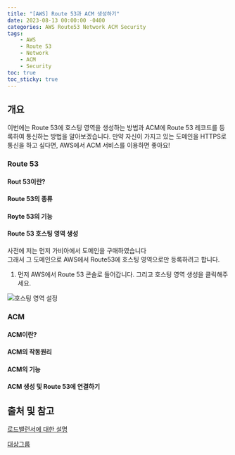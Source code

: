```yaml
---
title: "[AWS] Route 53과 ACM 생성하기"
date: 2023-08-13 00:00:00 -0400
categories: AWS Route53 Network ACM Security
tags:
    - AWS
    - Route 53
    - Network
    - ACM
    - Security
toc: true
toc_sticky: true
---
```


## 개요
이번에는 Route 53에 호스팅 영역을 생성하는 방법과 ACM에 Route 53 레코드를 등록하여 통신하는 방법을 알아보겠습니다.
만약 자신이 가지고 있는 도메인을 HTTPS로 통신을 하고 싶다면, AWS에서 ACM 서비스를 이용하면 좋아요!

### Route 53

#### Rout 53이란?

#### Route 53의 종류

#### Royte 53의 기능

#### Route 53 호스팅 영역 생성
사전에 저는 먼저 가비아에서 도메인을 구매하였습니다<br>
그래서 그 도메인으로 AWS에서 Route53에 호스팅 영역으로만 등록하려고 합니다.<br>
1. 먼저 AWS에서 Route 53 콘솔로 들어갑니다. 그리고 호스팅 영역 생성을 클릭해주세요.

![호스팅 영역 설정]()


### ACM

#### ACM이란?

#### ACM의 작동원리

#### ACM의 기능

#### ACM 생성 및 Route 53에 연결하기








## 출처 및 참고
[로드밸런서에 대한 설명](https://docs.aws.amazon.com/elasticloadbalancing/index.html)

[대상그룹](https://docs.aws.amazon.com/elasticloadbalancing/index.html)


